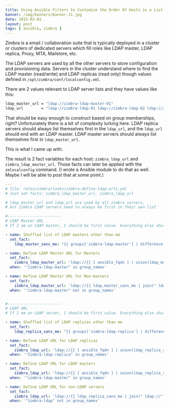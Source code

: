 ```yaml
---
title: Using Ansible Filters to Customize the Order Of Hosts in a List
banner: /img/banners/banner-11.jpg
date: 2015-02-01
layout: post
tags: [ ansible, zimbra ]
---
```


Zimbra is a email / collaboration suite that is typically deployed in a cluster or clusters of dedicated servers which fill roles like LDAP master, LDAP replica, Proxy, MTA, Mailstore, etc.

The LDAP servers are used by all the other servers to store configuration and provisioning data. Servers in the cluster understand where to find the LDAP master (read/write) and LDAP replicas (read only) though values defined in `/opt/zimbra/conf/localconfig.xml`.

There are 2 values relevant to LDAP server lists and they have values like this:

```bash
ldap_master_url = "ldap://zimbra-ldap-master-01"
ldap_url        = "ldap://zimbra-ldap-01 ldap://zimbra-ldap-02 ldap://zimbra-ldap-master-01"
```

That should be easy enough to construct based on group memberships, right? Unfortunately there is a bit of complexity lurking here. LDAP replica servers should always list themselves first in the `ldap_url`, and the `ldap_url` should end with an LDAP master. LDAP master servers should always list themselves first in `ldap_master_url`.

This is what I came up with.

The result is 2 fact variables for each host: `zimbra_ldap_url` and `zimbra_ldap_master_url`. Those facts can later be applied with the `zmlocalconfig` command. (I wrote a Ansible module to do that as well. Maybe I will be able to post that at some point.)

```yaml
---
# file: roles/zimbra/tasks/zimbra-define-ldap-urls.yml
# Just set facts: zimbra_ldap_master_url, zimbra_ldap_url

# ldap_master_url and ldap_url are used by all zimbra servers,
# but zimbra LDAP servers need to always be first in their own list

#------------------------
# LDAP Master URL
# If I am an LDAP master, I should be first value. Everything else shuffled.

- name: Shuffled list of LDAP masters other than me
  set_fact: 
    ldap_master_sans_me: "{{ groups['zimbra-ldap-master'] | difference(ansible_fqdn) | shuffle }}"

- name: Define LDAP Master URL for Masters
  set_fact:
    zimbra_ldap_master_url: 'ldap://{{ [ ansible_fqdn ] | union(ldap_master_sans_me) | join(" ldap://") }}'
  when: '"zimbra-ldap-master" in group_names'

- name: Define LDAP Master URL for Non-masters
  set_fact:
    zimbra_ldap_master_url: 'ldap://{{ ldap_master_sans_me | join(" ldap://") }}'
  when: '"zimbra-ldap-master" not in group_names'


#------------------------
# LDAP URL
# If I am an LDAP server, I should be first value. Everything else shuffled, and masters should come last.

- name: Shuffled list of LDAP replicas other than me
  set_fact: 
    ldap_replica_sans_me: "{{ groups['zimbra-ldap-replica'] | difference(ansible_fqdn) | shuffle }}"

- name: Define LDAP URL for LDAP replicas
  set_fact:
    zimbra_ldap_url: 'ldap://{{ [ ansible_fqdn ] | union(ldap_replica_sans_me) | join(" ldap://") }} {{ zimbra_ldap_master_url }}'
  when: '"zimbra-ldap-replica" in group_names'

- name: Define LDAP URL for LDAP masters
  set_fact:
    zimbra_ldap_url: 'ldap://{{ [ ansible_fqdn ] | union(ldap_replica_sans_me) | union(ldap_master_sans_me) | join(" ldap://") }}'
  when: '"zimbra-ldap-master" in group_names'

- name: Define LDAP URL for non-LDAP servers
  set_fact:
    zimbra_ldap_url: 'ldap://{{ ldap_replica_sans_me | join(" ldap://") }} {{ zimbra_ldap_master_url }}'
  when: '"zimbra-ldap" not in group_names'
```
